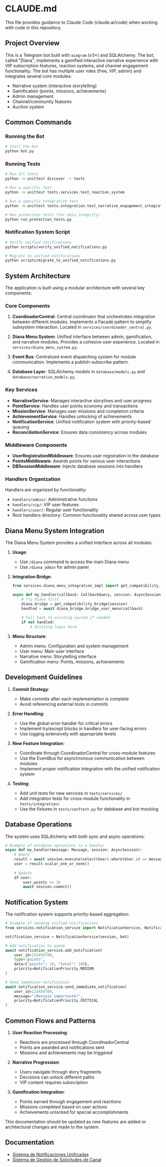 # CLAUDE.md

This file provides guidance to Claude Code (claude.ai/code) when working with code in this repository.

## Project Overview

This is a Telegram bot built with `aiogram` (v3+) and SQLAlchemy. The bot, called "Diana", implements a gamified interactive narrative experience with VIP subscription features, reaction systems, and channel engagement functionality. The bot has multiple user roles (free, VIP, admin) and integrates several core modules:

- Narrative system (interactive storytelling)
- Gamification (points, missions, achievements)
- Admin management
- Channel/community features
- Auction system

## Common Commands

### Running the Bot

```bash
# Start the bot
python bot.py
```

### Running Tests

```bash
# Run all tests
python -m unittest discover -s tests

# Run a specific test
python -m unittest tests.services.test_reaction_system

# Run a specific integration test
python -m unittest tests.integration.test_narrative_engagement_integration

# Run protection tests (for data integrity)
python run_protection_tests.py
```

### Notification System Script

```bash
# Verify unified notifications
python scripts/verify_unified_notifications.py

# Migrate to unified notifications
python scripts/migrate_to_unified_notifications.py
```

## System Architecture

The application is built using a modular architecture with several key components:

### Core Components

1. **CoordinadorCentral**: Central coordinator that orchestrates integration between different modules. Implements a Facade pattern to simplify subsystem interaction. Located in `services/coordinador_central.py`.

2. **Diana Menu System**: Unified interface between admin, gamification, and narrative modules. Provides a cohesive user experience. Located in `services/diana_menu_system.py`.

3. **Event Bus**: Centralized event dispatching system for module communication. Implements a publish-subscribe pattern.

4. **Database Layer**: SQLAlchemy models in `database/models.py` and `database/narrative_models.py`.

### Key Services

- **NarrativeService**: Manages interactive storylines and user progress
- **PointService**: Handles user points economy and transactions
- **MissionService**: Manages user missions and completion criteria
- **AchievementService**: Handles unlocking of achievements
- **NotificationService**: Unified notification system with priority-based queuing
- **ReconciliationService**: Ensures data consistency across modules

### Middleware Components

- **UserRegistrationMiddleware**: Ensures user registration in the database
- **PointsMiddleware**: Awards points for various user interactions
- **DBSessionMiddleware**: Injects database sessions into handlers

### Handlers Organization

Handlers are organized by functionality:
- `handlers/admin/`: Administrative functions
- `handlers/vip/`: VIP user features
- `handlers/user/`: Regular user functionality
- Root handlers directory: Common functionality shared across user types

## Diana Menu System Integration

The Diana Menu System provides a unified interface across all modules:

1. **Usage**:
   - Use `/diana` command to access the main Diana menu
   - Use `/diana_admin` for admin panel

2. **Integration Bridge**:
   ```python
   from services.diana_menu_integration_impl import get_compatibility_bridge
   
   async def my_handler(callback: CallbackQuery, session: AsyncSession):
       # Try Diana first
       diana_bridge = get_compatibility_bridge(session)
       handled = await diana_bridge.bridge_user_menu(callback)
       
       # Fall back to existing system if needed
       if not handled:
           # Existing logic here
   ```

3. **Menu Structure**:
   - Admin menu: Configuration and system management
   - User menu: Main user interface
   - Narrative menu: Storytelling interface
   - Gamification menu: Points, missions, achievements

## Development Guidelines

1. **Commit Strategy**:
   - Make commits after each implementation is complete
   - Avoid referencing external tools in commits

2. **Error Handling**:
   - Use the global error handler for critical errors
   - Implement try/except blocks in handlers for user-facing errors
   - Use logging extensively with appropriate levels

3. **New Feature Integration**:
   - Coordinate through CoordinadorCentral for cross-module features
   - Use the EventBus for asynchronous communication between modules
   - Implement proper notification integration with the unified notification system

4. **Testing**:
   - Add unit tests for new services in `tests/services/`
   - Add integration tests for cross-module functionality in `tests/integration/`
   - Use the fixtures in `tests/conftest.py` for database and bot mocking

## Database Operations

The system uses SQLAlchemy with both sync and async operations:

```python
# Example of database operations in a handler
async def my_handler(message: Message, session: AsyncSession):
    # Query
    result = await session.execute(select(User).where(User.id == message.from_user.id))
    user = result.scalar_one_or_none()
    
    # Update
    if user:
        user.points += 10
        await session.commit()
```

## Notification System

The notification system supports priority-based aggregation:

```python
# Example of sending unified notifications
from services.notification_service import NotificationService, NotificationPriority

notification_service = NotificationService(session, bot)

# Add notification to queue
await notification_service.add_notification(
    user_id=123456789,
    type="points",
    data={"points": 10, "total": 100},
    priority=NotificationPriority.MEDIUM
)

# Send immediate notification
await notification_service.send_immediate_notification(
    user_id=123456789,
    message="¡Mensaje importante!",
    priority=NotificationPriority.CRITICAL
)
```

## Common Flows and Patterns

1. **User Reaction Processing**:
   - Reactions are processed through CoordinadorCentral
   - Points are awarded and notifications sent
   - Missions and achievements may be triggered

2. **Narrative Progression**:
   - Users navigate through story fragments
   - Decisions can unlock different paths
   - VIP content requires subscription

3. **Gamification Integration**:
   - Points earned through engagement and reactions
   - Missions completed based on user actions
   - Achievements unlocked for special accomplishments

This documentation should be updated as new features are added or architectural changes are made to the system.

## Documentation

- [Sistema de Notificaciones Unificadas](docs/sistema_notificaciones.md)
- [Sistema de Gestión de Solicitudes de Canal](docs/sistema_gestion_solicitudes_canal.md)